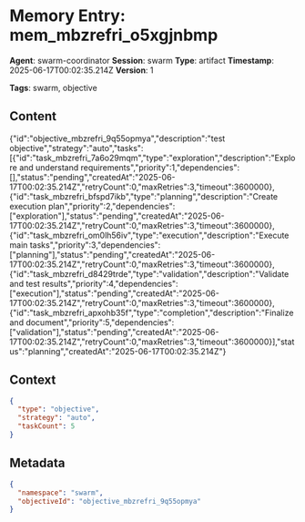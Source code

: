 # Memory Entry: mem_mbzrefri_o5xgjnbmp

**Agent**: swarm-coordinator
**Session**: swarm
**Type**: artifact
**Timestamp**: 2025-06-17T00:02:35.214Z
**Version**: 1

**Tags**: swarm, objective

## Content

{"id":"objective_mbzrefri_9q55opmya","description":"test objective","strategy":"auto","tasks":[{"id":"task_mbzrefri_7a6o29mqm","type":"exploration","description":"Explore and understand requirements","priority":1,"dependencies":[],"status":"pending","createdAt":"2025-06-17T00:02:35.214Z","retryCount":0,"maxRetries":3,"timeout":3600000},{"id":"task_mbzrefri_bfspd7ikb","type":"planning","description":"Create execution plan","priority":2,"dependencies":["exploration"],"status":"pending","createdAt":"2025-06-17T00:02:35.214Z","retryCount":0,"maxRetries":3,"timeout":3600000},{"id":"task_mbzrefri_om0lh56iv","type":"execution","description":"Execute main tasks","priority":3,"dependencies":["planning"],"status":"pending","createdAt":"2025-06-17T00:02:35.214Z","retryCount":0,"maxRetries":3,"timeout":3600000},{"id":"task_mbzrefri_d8429trde","type":"validation","description":"Validate and test results","priority":4,"dependencies":["execution"],"status":"pending","createdAt":"2025-06-17T00:02:35.214Z","retryCount":0,"maxRetries":3,"timeout":3600000},{"id":"task_mbzrefri_apxohb35f","type":"completion","description":"Finalize and document","priority":5,"dependencies":["validation"],"status":"pending","createdAt":"2025-06-17T00:02:35.214Z","retryCount":0,"maxRetries":3,"timeout":3600000}],"status":"planning","createdAt":"2025-06-17T00:02:35.214Z"}

## Context

```json
{
  "type": "objective",
  "strategy": "auto",
  "taskCount": 5
}
```

## Metadata

```json
{
  "namespace": "swarm",
  "objectiveId": "objective_mbzrefri_9q55opmya"
}
```
